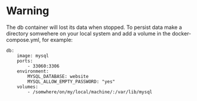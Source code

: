 # Warning
The db container will lost its data when stopped. To persist data make a directory somwehere on your local system and add a volume in the docker-compose.yml, for example:  
```
db:
    image: mysql
    ports:
        - 33060:3306
    environment:
        MYSQL_DATABASE: website
        MYSQL_ALLOW_EMPTY_PASSWORD: "yes"
	volumes:
        - /somwhere/on/my/local/machine/:/var/lib/mysql
```